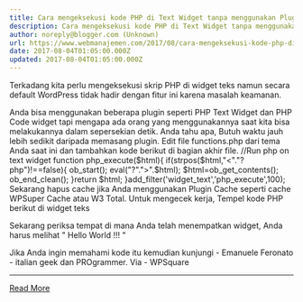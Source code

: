 ```yaml
---
title: Cara mengeksekusi kode PHP di Text Widget tanpa menggunakan Plugin
description: Cara mengeksekusi kode PHP di Text Widget tanpa menggunakan Plugin
author: noreply@blogger.com (Unknown)
url: https://www.webmanajemen.com/2017/08/cara-mengeksekusi-kode-php-di-text.html
date: 2017-08-04T01:05:00.000Z
updated: 2017-08-04T01:05:00.000Z
---
```


Terkadang kita perlu mengeksekusi skrip PHP di widget teks namun secara default WordPress tidak hadir dengan fitur ini karena masalah keamanan.

Anda bisa menggunakan beberapa plugin seperti PHP Text Widget dan PHP Code widget tapi mengapa ada orang yang menggunakannya saat kita bisa melakukannya dalam sepersekian detik. Anda tahu apa, Butuh waktu jauh lebih sedikit daripada memasang plugin.
Edit file functions.php dari tema Anda saat ini dan tambahkan kode berikut di bagian akhir file.
//Run php on text widget
function php_execute($html){
if(strpos($html,"<"."?php")!==false){ ob_start(); eval("?".">".$html);
$html=ob_get_contents();
ob_end_clean();
}return $html;
}add_filter('widget_text','php_execute',100);
Sekarang hapus cache jika Anda menggunakan Plugin Cache seperti cache WPSuper Cache atau W3 Total.
Untuk mengecek kerja, Tempel kode PHP berikut di widget teks
<? Php echo 'Halo Dunia !!!' ?>
Sekarang periksa tempat di mana Anda telah menempatkan widget, Anda harus melihat " Hello World !!! "

Jika Anda ingin memahami kode itu kemudian kunjungi -  Emanuele Feronato - italian geek dan PROgrammer.
Via -  WPSquare<hr/> <a href="https://www.webmanajemen.com/2017/08/cara-mengeksekusi-kode-php-di-text.html" rel="follow" class="button" id="read-more">Read More</a>